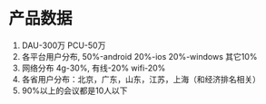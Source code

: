 # 产品数据
1. DAU-300万 PCU-50万
2. 各平台用户分布, 50%-android 20%-ios 20%-windows 其它10%
3. 网络分布 4g-30%, 有线-20% wifi-20%
4. 各省用户分布：北京，广东，山东，江苏，上海（和经济排名相关）
5. 90%以上的会议都是10人以下

